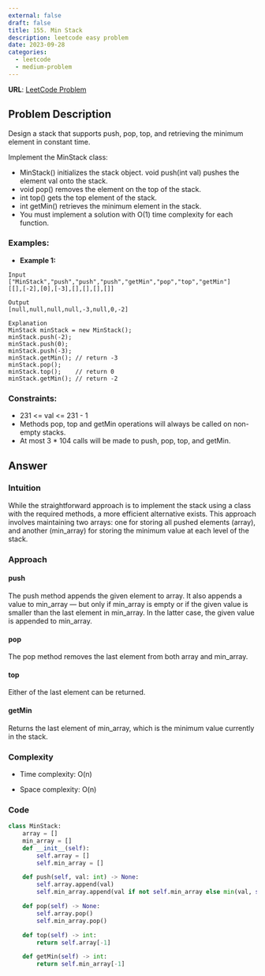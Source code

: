 ```yaml
---
external: false
draft: false
title: 155. Min Stack
description: leetcode easy problem
date: 2023-09-28
categories:
  - leetcode
  - medium-problem
---
```


**URL**: [LeetCode Problem](https://leetcode.com/problems/contains-duplicate/description/)

## Problem Description

Design a stack that supports push, pop, top, and retrieving the minimum element in constant time.

Implement the MinStack class:

- MinStack() initializes the stack object.
  void push(int val) pushes the element val onto the stack.
- void pop() removes the element on the top of the stack.
- int top() gets the top element of the stack.
- int getMin() retrieves the minimum element in the stack.
- You must implement a solution with O(1) time complexity for each function.

### Examples:

- **Example 1:**

```plaintext
Input
["MinStack","push","push","push","getMin","pop","top","getMin"]
[[],[-2],[0],[-3],[],[],[],[]]

Output
[null,null,null,null,-3,null,0,-2]

Explanation
MinStack minStack = new MinStack();
minStack.push(-2);
minStack.push(0);
minStack.push(-3);
minStack.getMin(); // return -3
minStack.pop();
minStack.top();    // return 0
minStack.getMin(); // return -2
```

### Constraints:

- 231 <= val <= 231 - 1
- Methods pop, top and getMin operations will always be called on non-empty stacks.
- At most 3 \* 104 calls will be made to push, pop, top, and getMin.

## Answer

### Intuition

While the straightforward approach is to implement the stack using a class with the required methods, a more efficient alternative exists. This approach involves maintaining two arrays: one for storing all pushed elements (array), and another (min_array) for storing the minimum value at each level of the stack.

### Approach

#### push

The push method appends the given element to array. It also appends a value to min_array — but only if min_array is empty or if the given value is smaller than the last element in min_array. In the latter case, the given value is appended to min_array.

#### pop

The pop method removes the last element from both array and min_array.

#### top

Either of the last element can be returned.

#### getMin

Returns the last element of min_array, which is the minimum value currently in the stack.

### Complexity

- Time complexity: O(n)

- Space complexity: O(n)

### Code

```python
class MinStack:
    array = []
    min_array = []
    def __init__(self):
        self.array = []
        self.min_array = []

    def push(self, val: int) -> None:
        self.array.append(val)
        self.min_array.append(val if not self.min_array else min(val, self.min_array[-1]))

    def pop(self) -> None:
        self.array.pop()
        self.min_array.pop()

    def top(self) -> int:
        return self.array[-1]

    def getMin(self) -> int:
        return self.min_array[-1]
```
